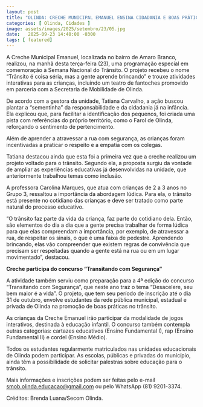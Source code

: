 ```yaml
---
layout: post
title: "OLINDA: CRECHE MUNICIPAL EMANUEL ENSINA CIDADANIA E BOAS PRÁTICAS NO TRÂNSITO"
categories: [ Olinda, Cidades ]
image: assets/images/2025/setembro/23/05.jpg
date:   2025-09-23 14:40:00 -0300
tags: [ featured]
---  
```

A Creche Municipal Emanuel, localizada no bairro de Amaro Branco, realizou, na manhã desta terça-feira (23), uma programação especial em comemoração à Semana Nacional do Trânsito. O projeto recebeu o nome “Trânsito é coisa séria, mas a gente aprende brincando” e trouxe atividades interativas para as crianças, incluindo um teatro de fantoches promovido em parceria com a Secretaria de Mobilidade de Olinda.

De acordo com a gestora da unidade, Tatiana Carvalho, a ação buscou plantar a “sementinha” da responsabilidade e da cidadania já na infância. Ela explicou que, para facilitar a identificação dos pequenos, foi criada uma pista com referências do próprio território, como o Farol de Olinda, reforçando o sentimento de pertencimento. 

Além de aprender a atravessar a rua com segurança, as crianças foram incentivadas a praticar o respeito e a empatia com os colegas.

Tatiana destacou ainda que esta foi a primeira vez que a creche realizou um projeto voltado para o trânsito. Segundo ela, a proposta surgiu da vontade de ampliar as experiências educativas já desenvolvidas na unidade, que anteriormente trabalhou temas como inclusão.

A professora Carolina Marques, que atua com crianças de 2 a 3 anos no Grupo 3, ressaltou a importância da abordagem lúdica. Para ela, o trânsito está presente no cotidiano das crianças e deve ser tratado como parte natural do processo educativo.

“O trânsito faz parte da vida da criança, faz parte do cotidiano dela. Então, são elementos do dia a dia que a gente precisa trabalhar de forma lúdica para que elas compreendam a importância, por exemplo, de atravessar a rua, de respeitar os sinais, o que é uma faixa de pedestre. Aprendendo brincando, elas vão compreender que existem regras de convivência que precisam ser respeitadas quando a gente está na rua ou em um lugar movimentado”, destacou.

**Creche participa do concurso “Transitando com Segurança”**

A atividade também serviu como preparação para a 4ª edição do concurso “Transitando com Segurança”, que neste ano traz o tema “Desacelere, seu bem maior é a vida”. O projeto, que tem seu período de inscrição até o dia 31 de outubro, envolve estudantes da rede pública municipal, estadual e privada de Olinda na promoção de boas práticas no trânsito.

As crianças da Creche Emanuel irão participar da modalidade de jogos interativos, destinada à educação infantil. O concurso também contempla outras categorias: cartazes educativos (Ensino Fundamental I), rap (Ensino Fundamental II) e cordel (Ensino Médio).

Todos os estudantes regularmente matriculados nas unidades educacionais de Olinda podem participar. As escolas, públicas e privadas do município, ainda têm a possibilidade de solicitar palestras sobre educação para o trânsito.

Mais informações e inscrições podem ser feitas pelo e-mail smob.olinda.educacao@gmail.com ou pelo WhatsApp (81) 9201-3374.

Créditos: Brenda Luana/Secom Olinda.